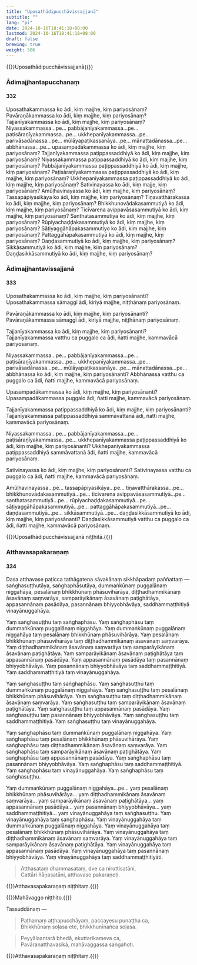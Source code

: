 ```yaml
---
title: "Uposathādipucchāvissajjanā"
subtitle: ""
lang: "pi"
date: 2024-10-16T18:41:18+08:00
lastmod: 2024-10-16T18:41:18+08:00
draft: false
brewing: true
weight: 506
---
```


{{<subtitle>}}Uposathādipucchāvissajjanā{{</subtitle>}}

### Ādimajjhantapucchanaṃ

#### 332

Uposathakammassa ko ādi, kiṃ majjhe, kiṃ pariyosānaṃ? Pavāraṇākammassa ko ādi, kiṃ majjhe, kiṃ pariyosānaṃ? Tajjanīyakammassa ko ādi, kiṃ majjhe, kiṃ pariyosānaṃ? Niyassakammassa…pe… pabbājanīyakammassa…pe… paṭisāraṇīyakammassa…pe… ukkhepanīyakammassa…pe… parivāsadānassa…pe… mūlāyapaṭikassanāya…pe… mānattadānassa…pe… abbhānassa…pe… upasampadākammassa ko ādi, kiṃ majjhe, kiṃ pariyosānaṃ? Tajjanīyakammassa paṭippassaddhiyā ko ādi, kiṃ majjhe, kiṃ pariyosānaṃ? Niyassakammassa paṭippassaddhiyā ko ādi, kiṃ majjhe, kiṃ pariyosānaṃ? Pabbājanīyakammassa paṭippassaddhiyā ko ādi, kiṃ majjhe, kiṃ pariyosānaṃ? Paṭisāraṇīyakammassa paṭippassaddhiyā ko ādi, kiṃ majjhe, kiṃ pariyosānaṃ? Ukkhepanīyakammassa paṭippassaddhiyā ko ādi, kiṃ majjhe, kiṃ pariyosānaṃ? Sativinayassa ko ādi, kiṃ majje, kiṃ pariyosānaṃ? Amūḷhavinayassa ko ādi, kiṃ majjhe, kiṃ pariyosānaṃ? Tassapāpiyasikāya ko ādi, kiṃ majjhe, kiṃ pariyosānaṃ? Tiṇavatthārakassa ko ādi, kiṃ majjhe, kiṃ pariyosānaṃ? Bhikkhunovādakasammutiyā ko ādi, kiṃ majjhe, kiṃ pariyosānaṃ? Ticīvarena avippavāsasammutiyā ko ādi, kiṃ majjhe, kiṃ pariyosānaṃ? Santhatasammutiyā ko ādi, kiṃ majjhe, kiṃ pariyosānaṃ? Rūpiyachaḍḍakasammutiyā ko ādi, kiṃ majjhe, kiṃ pariyosānaṃ? Sāṭiyaggāhāpakasammutiyo ko ādi, kiṃ majjhe, kiṃ pariyosānaṃ? Pattaggāhāpakasammutiyā ko ādi, kiṃ majjhe, kiṃ pariyosānaṃ? Daṇḍasammutiyā ko ādi, kiṃ majjhe, kiṃ pariyosānaṃ? Sikkāsammutiyā ko ādi, kiṃ majjhe, kiṃ pariyosānaṃ? Daṇḍasikkāsammutiyā ko ādi, kiṃ majjhe, kiṃ pariyosānaṃ?

### Ādimajjhantavissajjanā

#### 333

Uposathakammassa ko ādi, kiṃ majjhe, kiṃ pariyosānanti? Uposathakammassa sāmaggī ādi, kiriyā majjhe, niṭṭhānaṃ pariyosānaṃ.

Pavāraṇākammassa ko ādi, kiṃ majjhe, kiṃ pariyosānanti? Pavāraṇākammassa sāmaggī ādi, kiriyā majjhe, niṭṭhānaṃ pariyosānaṃ.

Tajjanīyakammassa ko ādi, kiṃ majjhe, kiṃ pariyosānanti? Tajjanīyakammassa vatthu ca puggalo ca ādi, ñatti majjhe, kammavācā pariyosānaṃ.

Niyassakammassa…pe… pabbājanīyakammassa…pe… paṭisāraṇīyakammassa…pe… ukkhepanīyakammassa…pe… parivāsadānassa…pe… mūlāyapaṭikassanāya…pe… mānattadānassa…pe… abbhānassa ko ādi, kiṃ majjhe, kiṃ pariyosānanti? Abbhānassa vatthu ca puggalo ca ādi, ñatti majjhe, kammavācā pariyosānaṃ.

Upasampadākammassa ko ādi, kiṃ majjhe, kiṃ pariyosānanti? Upasampadākammassa puggalo ādi, ñatti majjhe, kammavācā pariyosānaṃ.

Tajjanīyakammassa paṭippassaddhiyā ko ādi, kiṃ majjhe, kiṃ pariyosānanti? Tajjanīyakammassa paṭippassaddhiyā sammāvattanā ādi, ñatti majjhe, kammavācā pariyosānaṃ.

Niyassakammassa…pe… pabbājanīyakammassa…pe… paṭisāraṇīyakammassa…pe… ukkhepanīyakammassa paṭippassaddhiyā ko ādi, kiṃ majjhe, kiṃ pariyosānanti? Ukkhepanīyakammassa paṭippassaddhiyā sammāvattanā ādi, ñatti majjhe, kammavācā pariyosānaṃ.

Sativinayassa ko ādi, kiṃ majjhe, kiṃ pariyosānanti? Sativinayassa vatthu ca puggalo ca ādi, ñatti majjhe, kammavācā pariyosānaṃ.

Amūḷhavinayassa…pe… tassapāpiyasikāya…pe… tiṇavatthārakassa…pe… bhikkhunovādakasammutiyā…pe… ticīvarena avippavāsasammutiyā…pe… santhatasammutiyā…pe… rūpiyachaḍḍakasammutiyā…pe… sāṭiyaggāhāpakasammutiyā…pe… pattaggāhāpakasammutiyā…pe… daṇḍasammutiyā…pe… sikkāsammutiyā…pe… daṇḍasikkāsammutiyā ko ādi, kiṃ majjhe, kiṃ pariyosānanti? Daṇḍasikkāsammutiyā vatthu ca puggalo ca ādi, ñatti majjhe, kammavācā pariyosānaṃ.

{{<eop>}}Uposathādipucchāvissajjanā niṭṭhitā.{{</eop>}}

### Atthavasapakaraṇaṃ

#### 334

Dasa atthavase paṭicca tathāgatena sāvakānaṃ sikkhāpadaṃ paññattaṃ — saṅghasuṭṭhutāya, saṅghaphāsutāya, dummaṅkūnaṃ puggalānaṃ niggahāya, pesalānaṃ bhikkhūnaṃ phāsuvihārāya, diṭṭhadhammikānaṃ āsavānaṃ saṃvarāya, samparāyikānaṃ āsavānaṃ paṭighātāya, appasannānaṃ pasādāya, pasannānaṃ bhiyyobhāvāya, saddhammaṭṭhitiyā vinayānuggahāya.

Yaṃ saṅghasuṭṭhu taṃ saṅghaphāsu. Yaṃ saṅghaphāsu taṃ dummaṅkūnaṃ puggalānaṃ niggahāya. Yaṃ dummaṅkūnaṃ puggalānaṃ niggahāya taṃ pesalānaṃ bhikkhūnaṃ phāsuvihārāya. Yaṃ pesalānaṃ bhikkhūnaṃ phāsuvihārāya taṃ diṭṭhadhammikānaṃ āsavānaṃ saṃvarāya. Yaṃ diṭṭhadhammikānaṃ āsavānaṃ saṃvarāya taṃ samparāyikānaṃ āsavānaṃ paṭighātāya. Yaṃ samparāyikānaṃ āsavānaṃ paṭighātāya taṃ appasannānaṃ pasādāya. Yaṃ appasannānaṃ pasādāya taṃ pasannānaṃ bhiyyobhāvāya. Yaṃ pasannānaṃ bhiyyobhāvāya taṃ saddhammaṭṭhitiyā. Yaṃ saddhammaṭṭhitiyā taṃ vinayānuggahāya.

Yaṃ saṅghasuṭṭhu taṃ saṅghaphāsu. Yaṃ saṅghasuṭṭhu taṃ dummaṅkūnaṃ puggalānaṃ niggahāya. Yaṃ saṅghasuṭṭhu taṃ pesalānaṃ bhikkhūnaṃ phāsuvihārāya. Yaṃ saṅghasuṭṭhu taṃ diṭṭhadhammikānaṃ āsavānaṃ saṃvarāya. Yaṃ saṅghasuṭṭhu taṃ samparāyikānaṃ āsavānaṃ paṭighātāya. Yaṃ saṅghasuṭṭhu taṃ appasannānaṃ pasādāya. Yaṃ saṅghasuṭṭhu taṃ pasannānaṃ bhiyyobhāvāya. Yaṃ saṅghasuṭṭhu taṃ saddhammaṭṭhitiyā. Yaṃ saṅghasuṭṭhu taṃ vinayānuggahāya.

Yaṃ saṅghaphāsu taṃ dummaṅkūnaṃ puggalānaṃ niggahāya. Yaṃ saṅghaphāsu taṃ pesalānaṃ bhikkhūnaṃ phāsuvihārāya. Yaṃ saṅghaphāsu taṃ diṭṭhadhammikānaṃ āsavānaṃ saṃvarāya. Yaṃ saṅghaphāsu taṃ samparāyikānaṃ āsavānaṃ paṭighātāya. Yaṃ saṅghaphāsu taṃ appasannānaṃ pasādāya. Yaṃ saṅghaphāsu taṃ pasannānaṃ bhiyyobhāvāya. Yaṃ saṅghaphāsu taṃ saddhammaṭṭhitiyā. Yaṃ saṅghaphāsu taṃ vinayānuggahāya. Yaṃ saṅghaphāsu taṃ saṅghasuṭṭhu.

Yaṃ dummaṅkūnaṃ puggalānaṃ niggahāya…pe… yaṃ pesalānaṃ bhikkhūnaṃ phāsuvihārāya… yaṃ diṭṭhadhammikānaṃ āsavānaṃ saṃvarāya… yaṃ samparāyikānaṃ āsavānaṃ paṭighātāya… yaṃ appasannānaṃ pasādāya… yaṃ pasannānaṃ bhiyyobhāvāya… yaṃ saddhammaṭṭhitiyā… yaṃ vinayānuggahāya taṃ saṅghasuṭṭhu. Yaṃ vinayānuggahāya taṃ saṅghaphāsu. Yaṃ vinayānuggahāya taṃ dummaṅkūnaṃ puggalānaṃ niggahāya. Yaṃ vinayānuggahāya taṃ pesalānaṃ bhikkhūnaṃ phāsuvihārāya. Yaṃ vinayānuggahāya taṃ diṭṭhadhammikānaṃ āsavānaṃ saṃvarāya. Yaṃ vinayānuggahāya taṃ samparāyikānaṃ āsavānaṃ paṭighātāya. Yaṃ vinayānuggahāya taṃ appasannānaṃ pasādāya. Yaṃ vinayānuggahāya taṃ pasannānaṃ bhiyyobhāvāya. Yaṃ vinayānuggahāya taṃ saddhammaṭṭhitiyāti.

> Atthasataṃ dhammasataṃ, dve ca niruttisatāni,  
> Cattāri ñāṇasatāni, atthavase pakaraṇeti.

{{<eop>}}Atthavasapakaraṇaṃ niṭṭhitaṃ.{{</eop>}}

{{<eop>}}Mahāvaggo niṭṭhito.{{</eop>}}

Tassuddānaṃ —

> Paṭhamaṃ aṭṭhapucchāyaṃ, paccayesu punaṭṭha ca,  
> Bhikkhūnaṃ soḷasa ete, bhikkhunīnañca soḷasa.

> Peyyālaantarā bhedā, ekuttarikameva ca,  
> Pavāraṇatthavasikā, mahāvaggassa saṅgahoti.

{{<eop>}}Atthavasapakaraṇaṃ niṭṭhitaṃ.{{</eop>}}